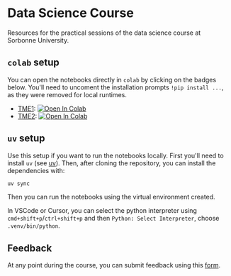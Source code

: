 # Data Science Course

Resources for the practical sessions of the data science course at Sorbonne University.

## `colab` setup

You can open the notebooks directly in `colab` by clicking on the badges below. You'll need to uncoment the installation prompts `!pip install ...`, as they were removed for local runtimes.

- [TME1](./notebooks/TME1.ipynb): [![Open In Colab](https://colab.research.google.com/assets/colab-badge.svg)](https://colab.research.google.com/github/yp-edu/data-science/blob/main/notebooks/TME1.ipynb)
- [TME2](./notebooks/TME2.ipynb): [![Open In Colab](https://colab.research.google.com/assets/colab-badge.svg)](https://colab.research.google.com/github/yp-edu/data-science/blob/main/notebooks/TME2.ipynb)

## `uv` setup

Use this setup if you want to run the notebooks locally.
First you'll need to install `uv` (see [uv](https://docs.astral.sh/uv/)). Then, after cloning the repository, you can install the dependencies with:

```bash
uv sync
```

Then you can run the notebooks using the virtual environment created. 

In VSCode or Cursor, you can select the python interpreter using `cmd+shift+p`/`ctrl+shift+p` and then `Python: Select Interpreter`, choose `.venv/bin/python`.

## Feedback

At any point during the course, you can submit feedback using this [form](https://nuage.lip6.fr/index.php/apps/forms/s/sbzSqCtGBq9M9cGq762pdn3r).
